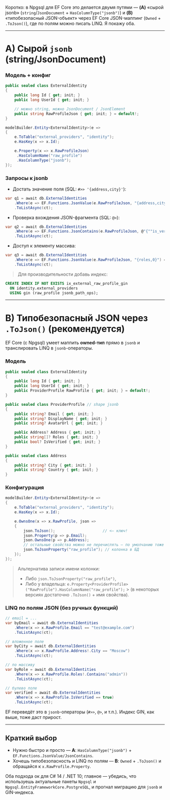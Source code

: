 Коротко: в Npgsql для EF Core это делается двумя путями — **(A)** «сырой jsonb» (`string`/`JsonDocument` + `HasColumnType("jsonb")`) и **(B)** «типобезопасный JSON-объект» через EF Core JSON-маппинг (`Owned` + `.ToJson()`), где по полям можно писать LINQ. Я покажу оба.

---

# A) Сырой `jsonb` (string/JsonDocument)

### Модель + конфиг

```csharp
public sealed class ExternalIdentity
{
    public long Id { get; init; }
    public long UserId { get; init; }

    // можно string, можно JsonDocument / JsonElement
    public string RawProfileJson { get; init; } = default!;
}

modelBuilder.Entity<ExternalIdentity>(e =>
{
    e.ToTable("external_providers", "identity");
    e.HasKey(x => x.Id);

    e.Property(x => x.RawProfileJson)
     .HasColumnName("raw_profile")
     .HasColumnType("jsonb");
});
```

### Запросы к jsonb

* Достать значение поля (SQL: `#>> '{address,city}'`):

```csharp
var q1 = await db.ExternalIdentities
    .Where(e => EF.Functions.JsonValue(e.RawProfileJson, "{address,city}") == "Moscow")
    .ToListAsync(ct);
```

* Проверка вхождения JSON-фрагмента (SQL: `@>`):

```csharp
var q2 = await db.ExternalIdentities
    .Where(e => EF.Functions.JsonContains(e.RawProfileJson, @"{""is_verified"": true}"))
    .ToListAsync(ct);
```

* Доступ к элементу массива:

```csharp
var q3 = await db.ExternalIdentities
    .Where(e => EF.Functions.JsonValue(e.RawProfileJson, "{roles,0}") == "admin")
    .ToListAsync(ct);
```

> Для производительности добавь индекс:

```sql
CREATE INDEX IF NOT EXISTS ix_external_raw_profile_gin
  ON identity.external_providers
  USING gin (raw_profile jsonb_path_ops);
```

---

# B) Типобезопасный JSON через `.ToJson()` (рекомендуется)

EF Core (с Npgsql) умеет маппить **owned-тип** прямо в `jsonb` и транслировать LINQ в `jsonb`-операторы.

### Модель

```csharp
public sealed class ExternalIdentity
{
    public long Id { get; init; }
    public long UserId { get; init; }
    public ProviderProfile RawProfile { get; init; } = default!;
}

public sealed class ProviderProfile // shape jsonb
{
    public string? Email { get; init; }
    public string? DisplayName { get; init; }
    public string? AvatarUrl { get; init; }

    public Address? Address { get; init; }
    public string[]? Roles { get; init; }
    public bool? IsVerified { get; init; }
}

public sealed class Address
{
    public string? City { get; init; }
    public string? Country { get; init; }
}
```

### Конфигурация

```csharp
modelBuilder.Entity<ExternalIdentity>(e =>
{
    e.ToTable("external_providers", "identity");
    e.HasKey(x => x.Id);

    e.OwnsOne(x => x.RawProfile, json =>
    {
        json.ToJson();                     // <— ключ!
        json.Property(p => p.Email);
        json.OwnsOne(p => p.Address);
        // остальные свойства можно не перечислять — по умолчанию тоже попадут в json
        json.ToJsonProperty("raw_profile"); // колонка в БД
    });
});
```

> Альтернатива записи имени колонки:
>
> * Либо `json.ToJsonProperty("raw_profile")`,
> * Либо у владельца: `e.Property<ProviderProfile>("RawProfile").HasColumnName("raw_profile");`
    >   (в некоторых версиях достаточно `.ToJson()` + имя свойства).

### LINQ по полям JSON (без ручных функций)

```csharp
// email = ...
var byEmail = await db.ExternalIdentities
    .Where(x => x.RawProfile.Email == "test@example.com")
    .ToListAsync(ct);

// вложенное поле
var byCity = await db.ExternalIdentities
    .Where(x => x.RawProfile.Address!.City == "Moscow")
    .ToListAsync(ct);

// по массиву
var byRole = await db.ExternalIdentities
    .Where(x => x.RawProfile.Roles!.Contains("admin"))
    .ToListAsync(ct);

// булево поле
var verified = await db.ExternalIdentities
    .Where(x => x.RawProfile.IsVerified == true)
    .ToListAsync(ct);
```

EF переведёт это в `jsonb`-операторы (`#>>`, `@>`, и т.п.). Индекс GIN, как выше, тоже даст прирост.

---

## Краткий выбор

* Нужно быстро и просто — **A**: `HasColumnType("jsonb")` + `EF.Functions.JsonValue/JsonContains`.
* Хочешь типобезопасность и LINQ по полям — **B**: `Owned` + `.ToJson()` и обращайся к `x.RawProfile.Property`.

Оба подхода ок для C# 14 / .NET 10; главное — убедись, что используешь актуальные пакеты `Npgsql` и `Npgsql.EntityFrameworkCore.PostgreSQL`, и прогнал миграцию для `jsonb` и GIN-индекса.
